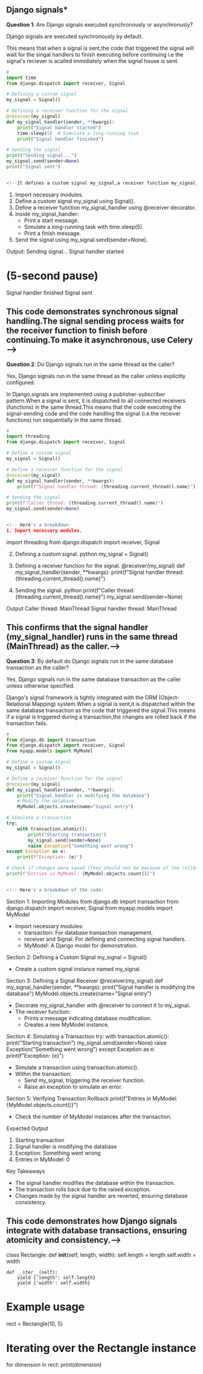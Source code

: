 ## Django signals*

**Question 1**: Are Django signals executed synchronously or asynchronusly?

Django signals are executed synchronously by default. 

This means that when a signal is sent,the code that triggered the signal will wait for the singal handlers to finish executing before continuing i.e the signal's reciever is acalled immidiately when the signal house is sent.

```python
# 
import time
from django.dispatch import receiver, Signal

# Defining a custom signal
my_signal = Signal()

# Defining a receiver function for the signal
@receiver(my_signal)
def my_signal_handler(sender, **kwargs):
    print("Signal handler started")
    time.sleep(5)  # Simulate a long-running task
    print("Signal handler finished")

# Sending the signal
print("Sending signal...")
my_signal.send(sender=None)
print("Signal sent")


<!--It defines a custom signal my_signal,a receiver function my_signal_handler, and sends the signal.Here's a breakdown:
```
1. Import necessary modules.
2. Define a custom signal my_signal using Signal().
3. Define a receiver function my_signal_handler using @receiver decorator.
4. Inside my_signal_handler:
    - Print a start message.
    - Simulate a long-running task with time.sleep(5).
    - Print a finish message.
5. Send the signal using my_signal.send(sender=None).

Output:
Sending signal...
Signal handler started
# (5-second pause)
Signal handler finished
Signal sent

This code demonstrates synchronous signal handling.The signal sending process waits for the receiver function to finish before continuing.To make it asynchronous, use Celery -->
--------------------------------------------------------------------------------

**Question 2**:  Do Django signals run in the same thread as the caller?

Yes, Django signals run in the same thread as the caller unless explicitly configured.

In Django,signals are implemented using a publisher-subscriber pattern.When a signal is sent, it is dispatched to all connected receivers (functions) in the same thread.This means that the code executing the signal-sending code and the code handling the signal (i.e.the receiver functions) run sequentially in the same thread.

```python
#
import threading
from django.dispatch import receiver, Signal

# Define a custom signal
my_signal = Signal()

# Define a receiver function for the signal
@receiver(my_signal)
def my_signal_handler(sender, **kwargs):
    print(f"Signal handler thread: {threading.current_thread().name}")

# Sending the signal
print(f"Caller thread: {threading.current_thread().name}")
my_signal.send(sender=None)


<!-- Here's a breakdown:
1. Import necessary modules.
```
import threading
from django.dispatch import receiver, Signal

2. Defining a custom signal.
   python
my_signal = Signal()

1. Defining a receiver function for the signal.
@receiver(my_signal)
def my_signal_handler(sender, **kwargs):
print(f"Signal handler thread: {threading.current_thread().name}")

4. Sending the signal.
   python
print(f"Caller thread: {threading.current_thread().name}")
my_signal.send(sender=None)


Output
Caller thread: MainThread
Signal handler thread: MainThread

This confirms that the signal handler (my_signal_handler) runs in the same thread (MainThread) as the caller.-->
----------------------------------------------------------------------------------

**Question 3**: By default do Django signals run in the same database transaction as the caller?

Yes, Django signals run in the same database transaction as the caller unless otherwise specified.

Django's signal framework is tightly integrated with the ORM (Object-Relational Mapping) system.When a signal is sent,it is dispatched within the same database transaction as the code that triggered the signal.This means if a signal is triggered during a transaction,the changes are rolled back if the transaction fails.

```python
#
from django.db import transaction
from django.dispatch import receiver, Signal
from myapp.models import MyModel

# Define a custom signal
my_signal = Signal()

# Define a receiver function for the signal
@receiver(my_signal)
def my_signal_handler(sender, **kwargs):
    print("Signal handler is modifying the database")
    # Modify the database
    MyModel.objects.create(name="Signal entry")

# Simulate a transaction
try:
    with transaction.atomic():
        print("Starting transaction")
        my_signal.send(sender=None)
        raise Exception("Something went wrong")
except Exception as e:
    print(f"Exception: {e}")

# Check if changes were saved (they should not be because of the rollback)
print(f"Entries in MyModel: {MyModel.objects.count()}")


<!-- Here's a breakdown of the code:
```

Section 1: Importing Modules
from django.db import transaction
from django.dispatch import receiver, Signal
from myapp.models import MyModel

- Import necessary modules:
    - transaction: For database transaction management.
    - receiver and Signal: For defining and connecting signal handlers.
    - MyModel: A Django model for demonstration.

Section 2: Defining a Custom Signal
my_signal = Signal()

- Create a custom signal instance named my_signal.

Section 3: Defining a Signal Receiver
@receiver(my_signal)
def my_signal_handler(sender, **kwargs):
    print("Signal handler is modifying the database")
    MyModel.objects.create(name="Signal entry")
- Decorate my_signal_handler with @receiver to connect it to my_signal.
- The receiver function:
    - Prints a message indicating database modification.
    - Creates a new MyModel instance.


Section 4: Simulating a Transaction
try:
    with transaction.atomic():
        print("Starting transaction")
        my_signal.send(sender=None)
        raise Exception("Something went wrong")
except Exception as e:
    print(f"Exception: {e}")
- Simulate a transaction using transaction.atomic().
- Within the transaction:
    - Send my_signal, triggering the receiver function.
    - Raise an exception to simulate an error.


Section 5: Verifying Transaction Rollback
print(f"Entries in MyModel: {MyModel.objects.count()}")
- Check the number of MyModel instances after the transaction.


Expected Output
1. Starting transaction
2. Signal handler is modifying the database
3. Exception: Something went wrong
4. Entries in MyModel: 0


Key Takeaways
- The signal handler modifies the database within the transaction.
- The transaction rolls back due to the raised exception.
- Changes made by the signal handler are reverted, ensuring database consistency.

This code demonstrates how Django signals integrate with database transactions, ensuring atomicity and consistency.-->
----------------------------------------------------------------------------------


class Rectangle:
    def __init__(self, length, width):
        self.length = length
        self.width = width

    def __iter__(self):
        yield {'length': self.length}
        yield {'width': self.width}

# Example usage
rect = Rectangle(10, 5)

# Iterating over the Rectangle instance
for dimension in rect:
    print(dimension)